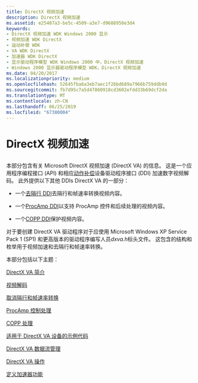 ```yaml
---
title: DirectX 视频加速
description: DirectX 视频加速
ms.assetid: e25407a3-be5c-4509-a3e7-d9688958e3d4
keywords:
- DirectX 视频加速 WDK Windows 2000 显示
- 视频加速 WDK DirectX
- 运动补偿 WDK
- VA WDK DirectX
- 加速器 WDK DirectX
- 显示驱动程序模型 WDK Windows 2000 中，DirectX 视频加速
- Windows 2000 显示器驱动程序模型 WDK，DirectX 视频加速
ms.date: 04/20/2017
ms.localizationpriority: medium
ms.openlocfilehash: 52645fba6a3eb7aec1f26bd689a7966b759ddb9d
ms.sourcegitcommit: fb7d95c7a5d47860918cd3602efdd33b69dcf2da
ms.translationtype: MT
ms.contentlocale: zh-CN
ms.lasthandoff: 06/25/2019
ms.locfileid: "67380004"
---
```

# <a name="directx-video-acceleration"></a>DirectX 视频加速


## <span id="ddk_directx_video_acceleration_gg"></span><span id="DDK_DIRECTX_VIDEO_ACCELERATION_GG"></span>


本部分包含有关 Microsoft DirectX 视频加速 (DirectX VA) 的信息。 这是一个应用程序编程接口 (API) 和相应[动作补偿](motion-compensation.md)设备驱动程序接口 (DDI) 加速数字视频解码。 此外提供以下其他 DDIs DirectX VA 的一部分：

-   一个[去隔行 DDI](https://docs.microsoft.com/windows-hardware/drivers/display/deinterlace-ddi)去隔行和帧速率转换视频内容。

-   一个[ProcAmp DDI](https://docs.microsoft.com/windows-hardware/drivers/display/procamp-control-ddi)以支持 ProcAmp 控件和后续处理的视频内容。

-   一个[COPP DDI](sample-functions-for-copp.md)保护视频内容。

对于要创建 DirectX VA 驱动程序对于应使用 Microsoft Windows XP Service Pack 1 (SP1) 和更高版本的驱动程序编写人员*dxva.h*标头文件。 这包含的结构和枚举用于视频加速和去隔行和帧速率转换。

本部分包括以下主题：

[DirectX VA 简介](introduction-to-directx-va.md)

[视频解码](video-decoding.md)

[取消隔行和帧速率转换](deinterlacing-and-frame-rate-conversion.md)

[ProcAmp 控制处理](procamp-control-processing.md)

[COPP 处理](copp-processing.md)

[适用于 DirectX VA 设备的示例代码](example-code-for-directx-va-devices.md)

[DirectX VA 数据流管理](directx-va-data-flow-management.md)

[DirectX VA 操作](directx-va-operations.md)

[定义加速器功能](defining-accelerator-capabilities.md)